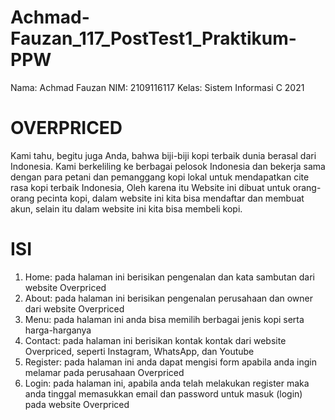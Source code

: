 # Achmad-Fauzan_117_PostTest1_Praktikum-PPW
Nama: Achmad Fauzan
NIM: 2109116117
Kelas: Sistem Informasi C 2021
# OVERPRICED
Kami tahu, begitu juga Anda, bahwa biji-biji kopi terbaik dunia berasal dari Indonesia. Kami berkeliling ke berbagai pelosok Indonesia dan bekerja sama dengan para petani dan pemanggang kopi lokal untuk mendapatkan cite rasa kopi terbaik Indonesia,
Oleh karena itu Website ini dibuat untuk orang-orang pecinta kopi, dalam website ini kita bisa mendaftar dan membuat akun, selain itu dalam website ini kita bisa membeli kopi.
# ISI
1. Home: pada halaman ini berisikan pengenalan dan kata sambutan dari website Overpriced
2. About: pada halaman ini berisikan pengenalan perusahaan dan owner dari website Overpriced
3. Menu: pada halaman ini anda bisa memilih berbagai jenis kopi serta harga-harganya
4. Contact: pada halaman ini berisikan kontak kontak dari website Overpriced, seperti Instagram, WhatsApp, dan Youtube
5. Register: pada halaman ini anda dapat mengisi form apabila anda ingin melamar pada perusahaan Overpriced
6. Login: pada halaman ini, apabila anda telah melakukan register maka anda tinggal memasukkan email dan password untuk masuk (login) pada website Overpriced
